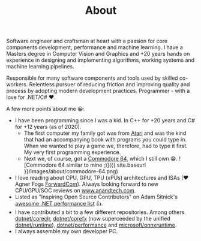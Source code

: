 ﻿---
layout: page
title: About
permalink: /about/
---

Software engineer and craftsman at heart with a passion for core 
components development, performance and machine learning. I have
a Masters degree in Computer Vision and Graphics and +20 years
hands on experience in designing and implementing 
algorithms, working systems and machine learning pipelines.

Responsible for many software components and tools used by skilled 
co-workers. Relentless pursuer of reducing friction and improving 
quality and process by adopting modern development practices. 
Programmer - with a love for .NET/C# ❤. 

A few more points about me 😀:
* I have been programming since I was a kid. 
  In C++ for +20 years and C# for +12 years (as of 2020).
  * The first computer my family got was from [Atari](https://en.wikipedia.org/wiki/Atari) and was the kind that had an accompanying book with programs you could type in. 
    When we wanted to play a game we, therefore, had to type it first.
    My very first programming experience.
  * Next we, of course, got a [Commodore 64](https://en.wikipedia.org/wiki/Commodore_64), which I still own 😁.
![Commodore 64 similar to mine ;)]({{ site.baseurl }}/images/about/commodore-64.png)
* I love reading about CPU, GPU, TPU (xPUs) architectures and
  ISAs (❤ Agner Fogs [ForwardCom](https://github.com/forwardcom)).
  Always looking forward to new CPU/GPU/SOC reviews on www.anandtech.com.
* Listed as "Inspiring Open Source Contributors" on Adam Sitnick's
[awesome .NET performance list](https://github.com/adamsitnik/awesome-dot-net-performance) 👍.
* I have contributed a bit to a few different repositories. 
  Among others
[dotnet/coreclr](https://github.com/dotnet/coreclr),
[dotnet/corefx](https://github.com/dotnet/corefx) (now
superceeded by the unified 
[dotnet/runtime](https://github.com/dotnet/runtime)),
[dotnet/performance](https://github.com/dotnet/performance) and
[microsoft/onnxruntime](https://github.com/microsoft/onnxruntime).
* I always assemble my own developer PC.


